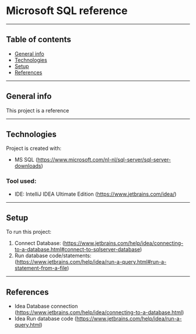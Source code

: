 # Microsoft SQL reference

---
## Table of contents
* [General info](#general-info)
* [Technologies](#technologies)
* [Setup](#setup)
* [References](#references)
---
## General info
This project is a reference 

---
## Technologies
Project is created with:
* MS SQL (https://www.microsoft.com/nl-nl/sql-server/sql-server-downloads)

### Tool used:
* IDE: IntelliJ IDEA Ultimate Edition (https://www.jetbrains.com/idea/)

---
## Setup
To run this project:
1. Connect Database: (https://www.jetbrains.com/help/idea/connecting-to-a-database.html#connect-to-sqlserver-database)
2. Run database code/statements: (https://www.jetbrains.com/help/idea/run-a-query.html#run-a-statement-from-a-file)

---
## References
* Idea Database connection (https://www.jetbrains.com/help/idea/connecting-to-a-database.html)
* Idea Run database code (https://www.jetbrains.com/help/idea/run-a-query.html)